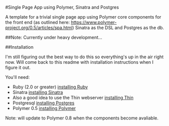 #Single Page App using Polymer, Sinatra and Postgres

A template for a trivial single page app using Polymer core components for the front end (as outlined here: https://www.polymer-project.org/0.5/articles/spa.html) Sinatra as the DSL and Postgres as the db.

##Note: Currently under heavy development...

##Installation

I'm still figuring out the best way to do this so everything's up in the air right now. Will come back to this readme with installation instructions when I figure it out.

You'll need: 

* Ruby (2.0 or greater) [installing Ruby](https://www.ruby-lang.org/en/documentation/installation/)
* Sinatra [installing Sinatra](http://www.sinatrarb.com/)
* Also a good idea to use the Thin webserver [installing Thin](http://code.macournoyer.com/thin/)
* Postgresql [installing Postgres](https://wiki.postgresql.org/wiki/Detailed_installation_guides)
* Polymer 0.5 [installing Polymer](https://www.polymer-project.org/0.5/docs/start/getting-the-code.html)

Note: will update to Polymer 0.8 when the components become avaliable.
